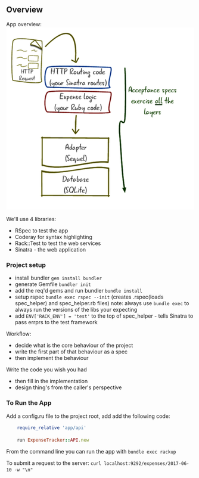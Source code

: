 ## Overview

App overview:
![App overview](app-layers-acceptance.png)

We'll use 4 libraries:
- RSpec to test the app
- Coderay for syntax highlighting
- Rack::Test to test the web services
- Sinatra - the web application
 
### Project setup

- install bundler `gem install bundler`
- generate Gemfile `bundler init`
- add the req'd gems and run bundler `bundle install`
- setup rspec `bundle exec rspec --init` (creates .rspec(loads spec_helper) and spec_helper.rb files)
	note: always use `bundle exec` to always run the versions of the libs your expecting
- add `ENV['RACK_ENV'] = 'test'` to the top of spec_helper - tells Sinatra to pass errprs to the test framework				
			
Workflow:
- decide what is the core behaviour of the project
- write the first part of that behaviour as a spec
- then implement the behaviour

Write the code you wish you had
- then fill in the implementation
- design thing's from the caller's perspective


### To Run the App

Add a config.ru file to the project root, add add the following code:

````ruby
	require_relative 'app/api'
	
	run ExpenseTracker::API.new
````
	
From the command line you can run the app with `bundle exec rackup`

To submit a request to the server: `curl localhost:9292/expenses/2017-06-10 -w "\n"​`


